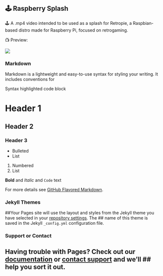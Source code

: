 ## 🕹️ Raspberry Splash

🕹️ A .mp4 video intended to be used as a splash for Retropie, a Raspbian-based distro made for Raspberry Pi, focused on retrogaming.

📺 Preview:

![ ](https://cdn.discordapp.com/attachments/757399971598434354/795331973370871838/Raspberry-Splashscreen.gif)

### Markdown

Markdown is a lightweight and easy-to-use syntax for styling your writing. It includes conventions for

Syntax highlighted code block

# Header 1
## Header 2
### Header 3

- Bulleted
- List

1. Numbered
2. List

**Bold** and _Italic_ and `Code` text

For more details see [GitHub Flavored Markdown](https://guides.github.com/features/mastering-markdown/).

### Jekyll Themes

##Your Pages site will use the layout and styles from the Jekyll theme you have selected in your [repository settings](https://github.com/noxito/RaspberrySplash/settings). The ## name of this theme is saved in the Jekyll `_config.yml` configuration file.

### Support or Contact

## Having trouble with Pages? Check out our [documentation](https://docs.github.com/categories/github-pages-basics/) or [contact support](https://github.com/contact) and we’ll ## help you sort it out.
